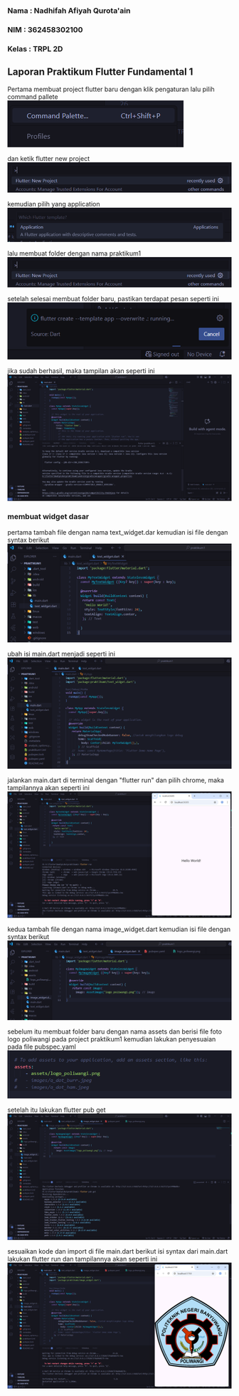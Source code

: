### Nama : Nadhifah Afiyah Qurota'ain
### NIM  : 362458302100
### Kelas : TRPL 2D

## Laporan Praktikum Flutter Fundamental 1

Pertama membuat project flutter baru dengan klik pengaturan lalu pilih command pallete
![command pallete](<Screenshot 2025-08-28 074456.png>)

dan ketik flutter new project
![flutter new project](<Screenshot 2025-08-28 074440.png>)

kemudian pilih yang application
![application](<Screenshot 2025-08-30 184603.png>)

lalu membuat folder dengan nama praktikum1
![praktikum 1](<Screenshot 2025-08-28 074440-1.png>)

setelah selesai membuat folder baru, pastikan terdapat pesan seperti ini
![template flutter](<Screenshot 2025-08-28 061830.png>)

jika sudah berhasil, maka tampilan akan seperti ini
![main flutter template](<Screenshot (34).png>)

### membuat widget dasar

pertama tambah file dengan nama text_widget.dar
kemudian isi file dengan syntax berikut
![text_widget](<Screenshot (36) 1.png>)

ubah isi main.dart menjadi seperti ini
![main_text_widget](<Screenshot (35)-1.png>)

jalankan main.dart di terminal dengan "flutter run" dan pilih chrome, maka tampilannya akan seperti ini
![tampilan text](<Screenshot (37).png>)

kedua tambah file dengan nama image_widget.dart
kemudian isi file dengan syntax berikut
![image_widget](<Screenshot (40).png>)

sebelum itu membuat folder baru dengan nama assets dan berisi file foto logo poliwangi pada project praktikum1
kemudian lakukan penyesuaian pada file pubspec.yaml
![yaml](<Screenshot 2025-08-30 201103.png>)

setelah itu lakukan flutter pub get
![pub get](<Screenshot (41).png>)

sesuaikan kode dan import di file main.dart
berikut isi syntax dari main.dart
lakukan flutter run dan tampilannya akan seperti ini
![image_widget_tampilan](<Screenshot (42).png>)
